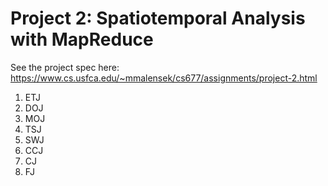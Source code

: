# Project 2: Spatiotemporal Analysis with MapReduce

See the project spec here: https://www.cs.usfca.edu/~mmalensek/cs677/assignments/project-2.html

1. ETJ
2. DOJ
3. MOJ
4. TSJ
5. SWJ
6. CCJ
7. CJ
8. FJ